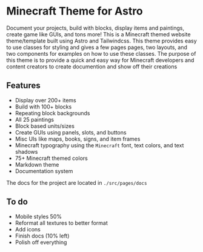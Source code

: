 # Minecraft Theme for Astro

Document your projects, build with blocks, display items and paintings, create game like GUIs, and tons more! This is a Minecraft themed website theme/template built using Astro and Tailwindcss. This theme provides easy to use classes for styling and gives a few pages pages, two layouts, and two components for examples on how to use these classes. The purpose of this theme is to provide a quick and easy way for Minecraft developers and content creators to create documention and show off their creations

## **Features**

- Display over 200+ items
- Build with 100+ blocks
- Repeating block backgrounds
- All 25 paintings
- Block based units/sizes
- Create GUIs using panels, slots, and buttons
- Misc UIs like maps, books, signs, and item frames
- Minecraft typography using the `Minecraft` font, text colors, and text shadows
- 75+ Minecraft themed colors
- Markdown theme
- Documentation system

The docs for the project are located in `./src/pages/docs`

## To do

- Mobile styles 50%
- Reformat all textures to better format
- Add icons
- Finish docs (10% left)
- Polish off everything